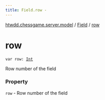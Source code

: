 ```yaml
---
title: Field.row - 
---
```


[htwdd.chessgame.server.model](../index.html) / [Field](index.html) / [row](./row.html)

# row

`var row: `[`Int`](https://kotlinlang.org/api/latest/jvm/stdlib/kotlin/-int/index.html)

Row number of the field

### Property

`row` - Row number of the field